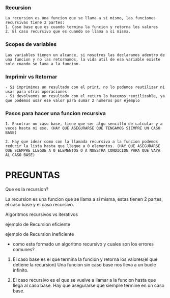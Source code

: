 ### Recursion
```
La recursion es una funcion que se llama a si mismo, las funciones recursivas tiene 2 partes:
1. Caso base que es cuando termina la funcion y retorna los valores
2. El caso recursivo que es cuando se llama a si misma.
```

### Scopes de variables
```
Las variables tienen un alcance, si nosotros las declaramos adentro de una funcion y no las retornamos, la vida util de esa variable existe solo cuando se lama a la funcion.
```

### Imprimir vs Retornar
```
- Si imprimimos un resultado con el print, no lo podemos reutilizar ni usar para otras operaciones
- Si devolvemos un resultado con el return lo hacemos reutilizable, ya que podemos usar ese valor para sumar 2 numeros por ejemplo
```
### Pasos para hacer una funcion recursiva
```
1. Encotrar un caso base, tiene que ser algo sencillo de calcular y a veces hasta ni eso. (HAY QUE ASEGURARSE QUE TENGAMOS SIEMPRE UN CASO BASE)

2. Hay que idear como con la llamada recursiva a la funcion podemos reducir la lista hasta que llegue a 0 elementos. (HAY QUE ASEGURARSE QUE SIEMPRE LLEGUE A 0 ELEMENTOS O A NUESTRA CONDICION PARA QUE VAYA AL CASO BASE)
```

# PREGUNTAS
Que es la recursion?

La recursion es una funcion que se llama a si misma, estas tienen 2 partes, el caso base y el caso recursivo.


Algoritmos recursivos vs iterativos

ejemplo de Recursion eficiente

ejemplo de Recursion ineficiente

- como esta formado un algoritmo recursivo y cuales son los errores comunes?

1. El caso base es el que termina la funcion y retorna los valores(el que detiene la recursion)
Una funcion sin caso base nos lleva a un bucle infinito.

2. El caso recursivo es el que se vuelve a llamar a la funcion hasta que llega al caso base. Hay que asegurarse que siempre termine en un caso base.



